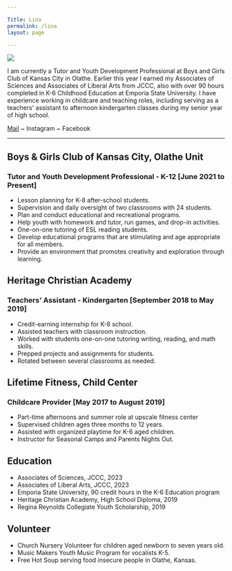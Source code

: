 ```yaml
---

Title: Lina
permalink: /lina
layout: page

---
```


![](assets/images/lina-photo.jpg)

I am currently a Tutor and Youth Development Professional at Boys and Girls Club of Kansas City in Olathe. Earlier this year I earned my Associates of Sciences and Associates of Liberal Arts from JCCC, also with over 90 hours completed in K-6 Childhood Education at Emporia State University. I have experience working in childcare and teaching roles, including serving as a teachers' assistant to afternoon kindergarten classes during my senior year of high school. 

<a href="mailto:lina@mccamon.ong">Mail</a> ~ Instagram ~ Facebook

***

## Boys & Girls Club of Kansas City, Olathe Unit
### Tutor and Youth Development Professional - K-12  [June 2021 to Present]
- Lesson planning for K-8 after-school students.
- Supervision and daily oversight of two classrooms with 24 students.
- Plan and conduct educational and recreational programs.
- Help youth with homework and tutor, run games, and drop-in activities.
- One-on-one tutoring of ESL reading students.
- Develop educational programs that are stimulating and age appropriate for all members.
- Provide an environment that promotes creativity and exploration through learning.

## Heritage Christian Academy
### Teachers’ Assistant - Kindergarten  [September 2018 to May 2019]
- Credit-earning internship for K-8 school.
- Assisted teachers with classroom instruction.
- Worked with students one-on-one tutoring writing, reading, and math skills.
- Prepped projects and assignments for students.
- Rotated between several classrooms as needed.

## Lifetime Fitness, Child Center 
### Childcare Provider [May 2017 to August 2019]

- Part-time afternoons and summer role at upscale fitness center
- Supervised children ages three months to 12 years.
- Assisted with organized playtime for K-6 aged children.
- Instructor for Seasonal Camps and Parents Nights Out.

## Education

- Associates of Sciences, JCCC, 2023
- Associates of Liberal Arts, JCCC, 2023
- Emporia State University, 90 credit hours in the K-6 Education program
- Heritage Christian Academy, High School Diploma, 2019
- Regina Reynolds Collegiate Youth Scholarship, 2019

## Volunteer

- Church Nursery Volunteer for children aged newborn to seven years old.
- Music Makers Youth Music Program for vocalists K-5.
- Free Hot Soup serving food insecure people in Olathe, Kansas.

